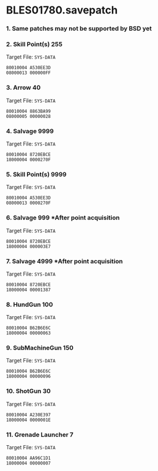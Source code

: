 # BLES01780.savepatch

### 1.  Same patches may not be supported by BSD yet
### 2. Skill Point(s) 255

Target File: `SYS-DATA`

```
80010004 A530EE3D
08000013 000000FF
```

### 3. Arrow 40

Target File: `SYS-DATA`

```
80010004 8863BA99
08000005 00000028
```

### 4. Salvage 9999

Target File: `SYS-DATA`

```
80010004 8720EBCE
18000004 0000270F
```

### 5. Skill Point(s) 9999

Target File: `SYS-DATA`

```
80010004 A530EE3D
08000013 0000270F
```

### 6. Salvage 999 *After point acquisition

Target File: `SYS-DATA`

```
80010004 8720EBCE
18000004 000003E7
```

### 7. Salvage 4999 *After point acquisition

Target File: `SYS-DATA`

```
80010004 8720EBCE
18000004 00001387
```

### 8. HundGun 100

Target File: `SYS-DATA`

```
80010004 B62B6E6C
18000004 00000063
```

### 9. SubMachineGun 150

Target File: `SYS-DATA`

```
80010004 B62B6E6C
18000004 00000096
```

### 10. ShotGun 30

Target File: `SYS-DATA`

```
80010004 A230E397
18000004 0000001E
```

### 11. Grenade Launcher 7

Target File: `SYS-DATA`

```
80010004 AA96C1D1
18000004 00000007
```

